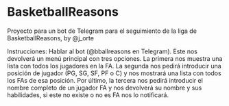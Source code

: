 # BasketballReasons
Proyecto para un bot de Telegram para el seguimiento de la liga de BasketballReasons, by @j_orte

Instrucciones:
Hablar al bot (@bballreasons en Telegram). Este nos devolverá un menú principal con tres opciones. La primera nos muestra 
una lista con todos los jugadores en la FA. La segunda nos pedirá introducir una posición de jugador (PG, SG, SF, PF o C)
y nos mostrará una lista con todos los FAs de esa posición. Por último, la tercera nos pedirá introducir el nombre completo
de un jugador FA y nos devolverá su nombre y sus habilidades, si este no existe o no es FA nos lo notificará.
